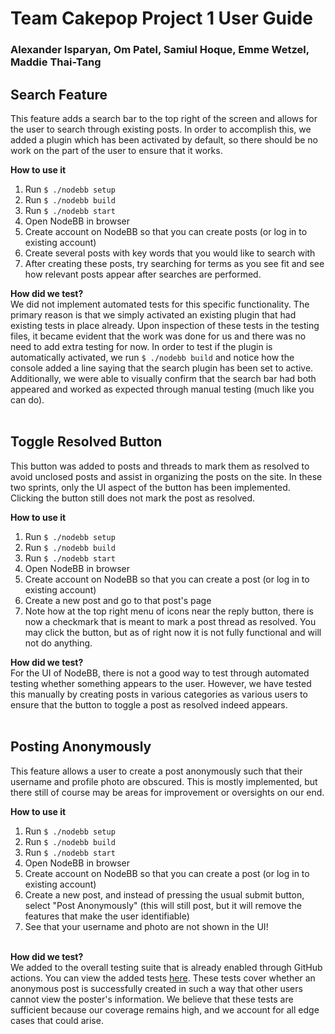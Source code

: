 # Team Cakepop Project 1 User Guide
### Alexander Isparyan, Om Patel, Samiul Hoque, Emme Wetzel, Maddie Thai-Tang

## Search Feature
This feature adds a search bar to the top right of the screen and allows for the user
to search through existing posts. In order to accomplish this, we added a plugin which
has been activated by default, so there should be no work on the part of the user to
ensure that it works.<br>

**How to use it**
1. Run `$ ./nodebb setup`
2. Run `$ ./nodebb build`
3. Run `$ ./nodebb start`
4. Open NodeBB in browser
5. Create account on NodeBB so that you can create posts (or log in to existing account)
6. Create several posts with key words that you would like to search with
7. After creating these posts, try searching for terms as you see fit and see how 
relevant posts appear after searches are performed.<br>

**How did we test?**<br>
We did not implement automated tests for this specific functionality. The primary reason 
is that we simply activated an existing plugin that had existing tests in place already. 
Upon inspection of these tests in the testing files, it became evident that the work 
was done for us and there was no need to add extra testing for now. In order to test if 
the plugin is automatically activated, we run `$ ./nodebb build` and notice how the 
console added a line saying that the search plugin has been set to active. Additionally, 
we were able to visually confirm that the search bar had both appeared and worked as
expected through manual testing (much like you can do).<br><br>


## Toggle Resolved Button
This button was added to posts and threads to mark them as resolved to avoid unclosed 
posts and assist in organizing the posts on the site. In these two sprints, only the UI 
aspect of the button has been implemented. Clicking the button still does not mark the
post as resolved.<br>

**How to use it**
1. Run `$ ./nodebb setup`
2. Run `$ ./nodebb build`
3. Run `$ ./nodebb start`
4. Open NodeBB in browser
5. Create account on NodeBB so that you can create a post (or log in to existing account)
6. Create a new post and go to that post's page
7. Note how at the top right menu of icons near the reply button, there is now a 
checkmark that is meant to mark a post thread as resolved. You may click the button, 
but as of right now it is not fully functional and will not do anything.<br>

**How did we test?**<br>
For the UI of NodeBB, there is not a good way to test through automated testing whether
something appears to the user. However, we have tested this manually by creating posts
in various categories as various users to ensure that the button to toggle a post as
resolved indeed appears.<br><br>


## Posting Anonymously
This feature allows a user to create a post anonymously such that their username and
profile photo are obscured. This is mostly implemented, but there still of course may
be areas for improvement or oversights on our end.<br>

**How to use it**
1. Run `$ ./nodebb setup`
2. Run `$ ./nodebb build`
3. Run `$ ./nodebb start`
4. Open NodeBB in browser
5. Create account on NodeBB so that you can create a post (or log in to existing account)
6. Create a new post, and instead of pressing the usual submit button, select "Post
Anonymously" (this will still post, but it will remove the features that make the user
identifiable)
7. See that your username and photo are not shown in the UI!<br><br>

**How did we test?**<br>
We added to the overall testing suite that is already enabled through GitHub actions.
You can view the added tests [here](https://github.com/CMU-313/spring23-nodebb-team-cakepop/commit/3750b0d4cfb5cd92f2a76552ba982856a1a4f28b). These tests cover whether an anonymous post
is successfully created in such a way that other users cannot view the poster's information.
We believe that these tests are sufficient because our coverage remains high, and we
account for all edge cases that could arise.